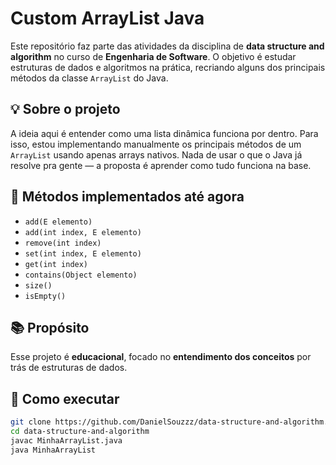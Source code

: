 # Custom ArrayList Java

Este repositório faz parte das atividades da disciplina de **data structure and algorithm** no curso de **Engenharia de Software**. O objetivo é estudar estruturas de dados e algoritmos na prática, recriando alguns dos principais métodos da classe `ArrayList` do Java.

## 💡 Sobre o projeto

A ideia aqui é entender como uma lista dinâmica funciona por dentro. Para isso, estou implementando manualmente os principais métodos de um `ArrayList` usando apenas arrays nativos. Nada de usar o que o Java já resolve pra gente — a proposta é aprender como tudo funciona na base.

## 🔧 Métodos implementados até agora

- `add(E elemento)`
- `add(int index, E elemento)`
- `remove(int index)`
- `set(int index, E elemento)`
- `get(int index)`
- `contains(Object elemento)`
- `size()`
- `isEmpty()`

## 📚 Propósito

Esse projeto é **educacional**, focado no **entendimento dos conceitos** por trás de estruturas de dados.

## 🚀 Como executar

```bash
git clone https://github.com/DanielSouzzz/data-structure-and-algorithm.git
cd data-structure-and-algorithm
javac MinhaArrayList.java
java MinhaArrayList
